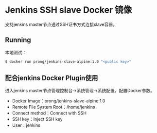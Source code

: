 # Jenkins SSH slave Docker 镜像

支持jenkins master节点通过SSH证书方式连接slave容器。

## Running

本地测试：

```bash
$ docker run prong/jenkins-slave-alpine:1.0 "<public key>"
```



## 配合jenkins Docker Plugin使用

进入jenkins master节点管理控制台->系统管理->系统配置，配置Docker参数。

- Docker Image：prong/jenkins-slave-alpine:1.0
- Remote File System Root：/home/jenkins
- Connect method：Connect with SSH
- SSH key：Inject SSH key
- User：jenkins

